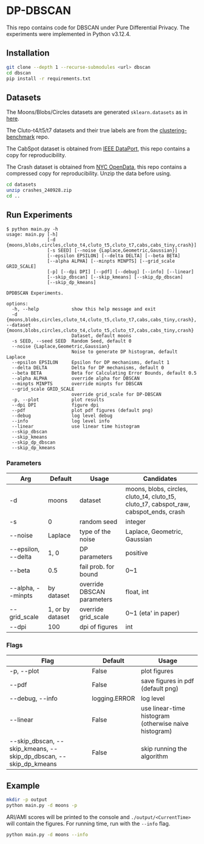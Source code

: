 # DP-DBSCAN

This repo contains code for DBSCAN under Pure Differential Privacy. The experiments were implemented in Python v3.12.4.

## Installation

```zsh
git clone --depth 1 --recurse-submodules <url> dbscan
cd dbscan
pip install -r requirements.txt
```

## Datasets

The Moons/Blobs/Circles datasets are generated `sklearn.datasets` as in [here](https://scikit-learn.org/stable/auto_examples/cluster/plot_cluster_comparison.html#sphx-glr-auto-examples-cluster-plot-cluster-comparison-py).

The Cluto-t4/t5/t7 datasets and their true labels are from the [clustering-benchmark](https://github.com/deric/clustering-benchmark) repo. 

The CabSpot dataset is obtained from [IEEE DataPort](https://ieee-dataport.org/open-access/crawdad-epflmobility), this repo contains a copy for reproducibility.

The Crash dataset is obtained from [NYC OpenData](https://data.cityofnewyork.us/Public-Safety/Motor-Vehicle-Collisions-Crashes/h9gi-nx95/about_data), this repo contains a compressed copy for reproducibility.
Unzip the data before using.
```zsh
cd datasets
unzip crashes_240928.zip
cd ..
```

## Run Experiments

```
$ python main.py -h
usage: main.py [-h]
               [-d {moons,blobs,circles,cluto_t4,cluto_t5,cluto_t7,cabs,cabs_tiny,crash}]
               [-s SEED] [--noise {Laplace,Geometric,Gaussian}]
               [--epsilon EPSILON] [--delta DELTA] [--beta BETA]
               [--alpha ALPHA] [--minpts MINPTS] [--grid_scale GRID_SCALE]
               [-p] [--dpi DPI] [--pdf] [--debug] [--info] [--linear]
               [--skip_dbscan] [--skip_kmeans] [--skip_dp_dbscan]
               [--skip_dp_kmeans]

DPDBSCAN Experiments.

options:
  -h, --help            show this help message and exit
  -d {moons,blobs,circles,cluto_t4,cluto_t5,cluto_t7,cabs,cabs_tiny,crash}, --dataset {moons,blobs,circles,cluto_t4,cluto_t5,cluto_t7,cabs,cabs_tiny,crash}
                        Dataset, default moons
  -s SEED, --seed SEED  Random Seed, default 0
  --noise {Laplace,Geometric,Gaussian}
                        Noise to generate DP histogram, default Laplace
  --epsilon EPSILON     Epsilon for DP mechanisms, default 1
  --delta DELTA         Delta for DP mechanisms, default 0
  --beta BETA           Beta for Calculating Error Bounds, default 0.5
  --alpha ALPHA         override alpha for DBSCAN
  --minpts MINPTS       override minpts for DBSCAN
  --grid_scale GRID_SCALE
                        override grid_scale for DP-DBSCAN
  -p, --plot            plot results
  --dpi DPI             figure dpi
  --pdf                 plot pdf figures (default png)
  --debug               log level debug
  --info                log level info
  --linear              use linear time histogram
  --skip_dbscan
  --skip_kmeans
  --skip_dp_dbscan
  --skip_dp_kmeans
```

### Parameters

| Arg                | Default          | Usage                      | Candidates                                                                            |
|--------------------|------------------|----------------------------|---------------------------------------------------------------------------------------|
| -d                 | moons            | dataset                    | moons, blobs, circles, cluto_t4, cluto_t5, cluto_t7, cabspot_raw, cabspot_ends, crash |
| -s                 | 0                | random seed                | integer                                                                               |
| --noise            | Laplace          | type of the noise          | Laplace, Geometric, Gaussian                                                          |
| --epsilon, --delta | 1, 0             | DP parameters              | positive                                                                              |
| --beta             | 0.5              | fail prob. for bound       | 0~1                                                                                   |
| --alpha, --minpts  | by dataset       | override DBSCAN parameters | float, int                                                                            |
| --grid_scale       | 1, or by dataset | override grid_scale        | 0~1 (eta' in paper)                                                                   |
| --dpi              | 100              | dpi of figures             | int                                                                                   |

### Flags

| Flag                                                             | Default       | Usage                                                 |
|------------------------------------------------------------------|---------------|-------------------------------------------------------|
| -p, --plot                                                       | False         | plot figures                                          |
| --pdf                                                            | False         | save figures in pdf (default png)                     |
| --debug, --info                                                  | logging.ERROR | log level                                             |
| --linear                                                         | False         | use linear-time histogram (otherwise naive histogram) |
| --skip_dbscan, --skip_kmeans, --skip_dp_dbscan, --skip_dp_kmeans | False         | skip running the algorithm                            |

##  Example
```zsh
mkdir -p output
python main.py -d moons -p
```
ARI/AMI scores will be printed to the console and `./output/<CurrentTime>` will contain the figures.
For running time, run with the `--info` flag.
```zsh
python main.py -d moons --info
```

